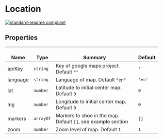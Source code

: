 # Location
  [![standard-readme compliant](https://img.shields.io/badge/standard--readme-OK-green.svg?style=flat-square)](https://github.com/RichardLitt/standard-readme)
  

  ## Properties
  | </br>Name | </br>Type | </br>Summary | </br>Default | 
| ---- | ---- | ---- | ---- |
| apiKey | `string` | Key of google maps project. Default `""` | `''` |
| language | `string` | Language of map. Default `"en"` | `'en'` |
| lat | `number` | Latitude to initial center map. Default `0` | `0` |
| lng | `number` | Longitude to initial center map. Default `0` | `0` |
| markers | `arrayOf` | Markers to shoe in the map. Default `[]`, see example section | `[]` |
| zoom | `number` | Zoom level of map. Default `1` | `1` |
